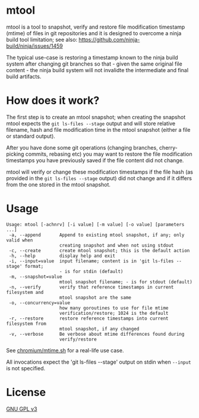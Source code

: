 # mtool

mtool is a tool to snapshot, verify and restore file modification timestamp (mtime) of files in git repositories and it is designed to overcome a ninja build tool limitation;
see also: https://github.com/ninja-build/ninja/issues/1459

The typical use-case is restoring a timestamp known to the ninja build system after changing git branches so that - given the same original file content - the ninja build system
will not invalidte the intermediate and final build artifacts.

# How does it work?

The first step is to create an mtool snapshot; when creating the snapshot mtool expects the `git ls-files --stage` output
and will store relative filename, hash and file modification time in the mtool snapshot (either a file or standard output).

After you have done some git operations (changing branches, cherry-picking commits, rebasing etc) you may want to restore
the file modification timestamps you have previously saved if the file content did not change.

mtool will verify or change these modification timestamps if the file hash (as provided in the `git ls-files --stage` output)
did not change and if it differs from the one stored in the mtool snapshot.

# Usage

```
Usage: mtool [-achnrv] [-i value] [-m value] [-o value] [parameters ...]
 -a, --append       Append to existing mtool snapshot, if any; only valid when
                    creating snapshot and when not using stdout
 -c, --create       create mtool snapshot; this is the default action
 -h, --help         display help and exit
 -i, --input=value  input filename; content is in 'git ls-files --stage' format;
                    - is for stdin (default)
 -m, --snapshot=value
                    mtool snapshot filename; - is for stdout (default)
 -n, --verify       verify that reference timestamps in current filesystem and
                    mtool snapshot are the same
 -o, --concurrency=value
                    how many goroutines to use for file mtime
                    verification/restore; 1024 is the default
 -r, --restore      restore reference timestamps into current filesystem from
                    mtool snapshot, if any changed
 -v, --verbose      Be verbose about mtime differences found during
                    verify/restore
```

See [chromium/mtime.sh](./chromium/mtime.sh) for a real-life use case.

All invocations expect the 'git ls-files --stage' output on stdin when `--input` is not specified.

# License

[GNU GPL v3](./LICENSE)
